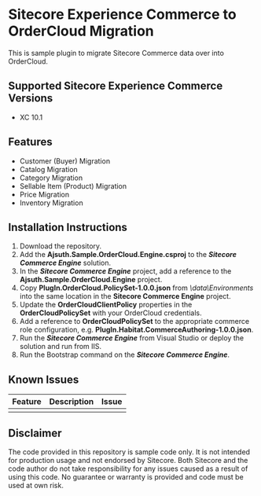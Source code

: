 # Sitecore Experience Commerce to OrderCloud Migration
This is sample plugin to migrate Sitecore Commerce data over into OrderCloud.

## Supported Sitecore Experience Commerce Versions
- XC 10.1

## Features

* Customer (Buyer) Migration
* Catalog Migration
* Category Migration
* Sellable Item (Product) Migration
* Price Migration
* Inventory Migration

## Installation Instructions
1. Download the repository.
2. Add the **Ajsuth.Sample.OrderCloud.Engine.csproj** to the _**Sitecore Commerce Engine**_ solution.
3. In the _**Sitecore Commerce Engine**_ project, add a reference to the **Ajsuth.Sample.OrderCloud.Engine** project.
4. Copy **PlugIn.OrderCloud.PolicySet-1.0.0.json** from _\data\Environments_ into the same location in the **Sitecore Commerce Engine** project.
5. Update the **OrderCloudClientPolicy** properties in the **OrderCloudPolicySet** with your OrderCloud credentials.
6. Add a reference to **OrderCloudPolicySet** to the appropriate commerce role configuration, e.g. **PlugIn.Habitat.CommerceAuthoring-1.0.0.json**.
7. Run the _**Sitecore Commerce Engine**_ from Visual Studio or deploy the solution and run from IIS.
8. Run the Bootstrap command on the _**Sitecore Commerce Engine**_.

## Known Issues
| Feature                 | Description | Issue |
| ----------------------- | ----------- | ----- |
|                         |             |       |

## Disclaimer
The code provided in this repository is sample code only. It is not intended for production usage and not endorsed by Sitecore.
Both Sitecore and the code author do not take responsibility for any issues caused as a result of using this code.
No guarantee or warranty is provided and code must be used at own risk.
